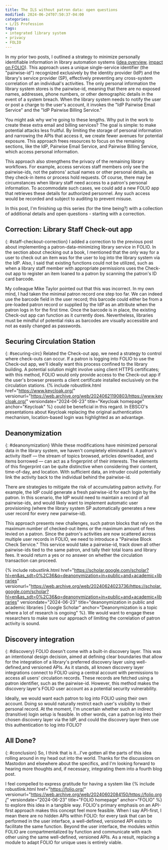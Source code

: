 ```yaml
---
title: The ILS without patron data: open questions
modified: 2024-06-24T07:50:37-04:00
categories:
- L/IS Profession
tags:
- integrated library system
- privacy
- FOLIO
---
```

In my prior two posts, I outlined a strategy to minimize personally identifiable information in library automation systems ([idea overview](https://dltj.org/article/ils-without-patron-data/), [impact on FOLIO](https://dltj.org/article/ils-without-patron-data-folio/)). This approach uses a unique single-service identifier (the "pairwise-id") recognized exclusively by the identity provider (IdP) and the library's service provider (SP), effectively preventing any cross-system correlation of an individual's activities. The only personal information the library system stores is the pairwise-id, meaning that there are no exposed names, addresses, phone numbers, or other demographic details in the event of a system breach. When the library system needs to notify the user or post a charge to the user's account, it invokes the "IdP Pairwise Email Service" and the "IdP Pairwise Billing Service."

You might ask why we're going to these lengths. Why put in the work to create these extra email and billing services? The goal is simple: to make potential attacks less fruitful. By limiting the storage of personal information and narrowing the APIs that access it, we create fewer avenues for potential exposure. This approach frees resources to focus on the remaining sections, like the IdP, Pairwise Email Service, and Pairwise Billing Service, which access personal information.

This approach also strengthens the privacy of the remaining library workflows. For example, access services staff members only see the pairwise-ids, not the patrons' actual names or other personal details, as they check-in items or process hold requests. Of course, there may be circumstances when library staff need access to a patron's personal information. To accommodate such cases, we could add a new FOLIO app that retrieves these details for authorized personnel. Any such access would be recorded and subject to auditing to prevent misuse.

In this post, I'm finishing up this series (for the time being?) with a collection of additional details and open questions - starting with a correction.


## Correction: Library Staff Check-out app
{: #staff-checkout-correction}
I added a correction to the previous post about implementing a patron-data-minimizing library service in FOLIO. In the section about checking out a book, I mentioned that the only way for a user to check out an item was for the user to log into the library system via the IdP. Also, I said that existing functions could not be utilized, such as when a library staff member with appropriate permissions uses the Check-out app to register an item loaned to a patron by scanning the patron's ID card barcode.

My colleague Mike Taylor pointed out that this was incorrect. In my own mind, I had taken the minimal patron record one step too far. We can indeed use the barcode field in the user record; this barcode could either be from a pre-loaded patron record or supplied by the IdP as an attribute when the patron logs in for the first time. Once the barcode is in place, the existing Check-out app can function as it currently does. Nevertheless, libraries must be mindful of potential risks as barcodes are visually accessible and not as easily changed as passwords.


## Securing Circulation Station
{: #securing-circ}
Related the Check-out app, we need a strategy to control where check-outs can occur. If a patron is logging into FOLIO to use the Check-out app, we'll ideally want this process confined to the library building. A potential solution might involve using client HTTPS certificates; with this method, FOLIO would only provide access to the Check-out app if the user's browser presents a client certificate installed exclusively on the circulation stations. {% include robustlink.html href="https://www.keycloak.org/" versionurl="https://web.archive.org/web/20240621190803/https://www.keycloak.org/" versiondate="2024-06-23" title="Keycloak homepage" anchor="Keycloak" %} could be beneficial in this regard. In EBSCO's presentations about Keycloak replacing the original authentication mechanism, location-based login was highlighted as an advantage.


## Deanonymization
{: #deanonymization}
While these modifications have minimized personal data in the library system, we haven't completely eliminated it. A patron's activity itself — the stream of topics browsed, articles downloaded, and items borrowed — can act as a fingerprint of their interests. The elements of this fingerprint can be quite distinctive when considering their content, time-of-day, and location. With sufficient data, an intruder could potentially link the activity back to the individual behind the pairwise-id.

There are strategies to mitigate the risk of accumulating patron activity. For example, the IdP could generate a fresh pairwise-id for each login by the patron. In this scenario, the IdP would need to maintain a record of all pairwise-ids, and would likely want to implement automatic user provisioning (where the library system SP automatically generates a new user record for every new pairwise-id). 

This approach presents new challenges, such patron blocks that rely on the maximum number of checked-out items or the maximum amount of fees levied on a patron. Since the patron's activities are now scattered across multiple user records in FOLIO, we need to introduce a "Pairwise Block Check Service." This service would take a pairwise-id, track down all other pairwise-ids tied to the same patron, and tally their total loans and library fees. It would return a yes or no answer on whether the circulation transaction can proceed.

{% include robustlink.html href="https://scholar.google.com/scholar?hl=en&as_sdt=0%2C36&q=deanonymization+in+public+and+academic+libraries" versionurl="https://web.archive.org/web/20240624023736/https://scholar.google.com/scholar?hl=en&as_sdt=0%2C36&q=deanonymization+in+public+and+academic+libraries" versiondate="2024-06-23" title="deanonymization in public and academic libraries | Google Scholar" anchor="Deanonymization is a topic where a lot of research is ongoing" %}. We would want to engage these researchers to make sure our approach of limiting the correlation of patron activity is sound.


## Discovery integration
{: #discovery}
FOLIO doesn't come with a built-in discovery layer. This was an intentional design decision, aimed at defining clear boundaries that allow for the integration of a library's preferred discovery layer using well-defined,and versioned APIs. As it stands, all known discovery layer integrations connect to FOLIO using a central account with permissions to access all users' circulation records. These records are fetched using a patron identifier, such as the pairwise-id. However, this method makes the discovery layer's FOLIO user account as a potential security vulnerability.

Ideally, we would want each patron to log into FOLIO using their own account. Doing so would naturally restrict each user's visibility to their personal record. At the moment, I'm uncertain whether such an indirect (transitive) login setup is feasible. In other words, can a patron log into their chosen discovery layer via the IdP, and could the discovery layer then use this authentication to log into FOLIO?


## All Done?
{: #conclusion}
So, I think that is it...I've gotten all the parts of this idea rolling around in my head out into the world. Thanks for the discussions on Mastodon and elsewhere about the specifics, and I'm looking forward to hearing more thoughts and, if necessary, integrating them into a fourth blog post.

I feel compelled to express gratitude for having a system like {% include robustlink.html href="https://folio.org/" versionurl="https://web.archive.org/web/20240602084150/https://folio.org/" versiondate="2024-06-23" title="FOLIO homepage" anchor="FOLIO" %} to explore this idea in a tangible way. FOLIO's primary emphasis on an API-first approach makes this concept feel more feasible. When I say API-first, I mean there are no hidden APIs within FOLIO: for every task that can be performed in the user interface, a well-defined, versioned API exists to facilitate the same function. Beyond the user interface, the modules within FOLIO are compartmentalized by function and communicate with each other using the same well-defined, versioned APIs. As a result, replacing a module to adapt FOLIO for unique uses is entirely viable.